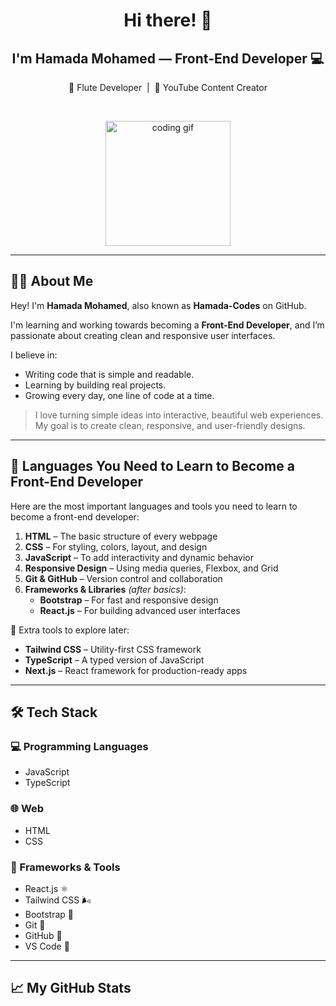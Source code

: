 <h1 align="center">Hi there! 👋</h1>
<h2 align="center">I'm Hamada Mohamed — Front-End Developer 💻</h2>

<p align="center">
  🎵 Flute Developer &nbsp;|&nbsp; 🎥 YouTube Content Creator
</p>

<br/>

<p align="center">
  <img src="https://media.giphy.com/media/26tn33aiTi1jkl6H6/giphy.gif" width="200" alt="coding gif">
</p>

---

## 👨‍💻 About Me

Hey! I'm **Hamada Mohamed**, also known as **Hamada-Codes** on GitHub.

I'm learning and working towards becoming a **Front-End Developer**, and I’m passionate about creating clean and responsive user interfaces.

I believe in:
- Writing code that is simple and readable.
- Learning by building real projects.
- Growing every day, one line of code at a time.

> I love turning simple ideas into interactive, beautiful web experiences.  
> My goal is to create clean, responsive, and user-friendly designs.

---

## 🧠 Languages You Need to Learn to Become a Front-End Developer

Here are the most important languages and tools you need to learn to become a front-end developer:

1. **HTML** – The basic structure of every webpage  
2. **CSS** – For styling, colors, layout, and design  
3. **JavaScript** – To add interactivity and dynamic behavior  
4. **Responsive Design** – Using media queries, Flexbox, and Grid  
5. **Git & GitHub** – Version control and collaboration  
6. **Frameworks & Libraries** *(after basics)*:
   - **Bootstrap** – For fast and responsive design
   - **React.js** – For building advanced user interfaces

🔧 Extra tools to explore later:
- **Tailwind CSS** – Utility-first CSS framework
- **TypeScript** – A typed version of JavaScript
- **Next.js** – React framework for production-ready apps

---

## 🛠 Tech Stack

### 💻 Programming Languages
- JavaScript
- TypeScript

### 🌐 Web
- HTML
- CSS

### 🧰 Frameworks & Tools
- React.js ⚛️
- Tailwind CSS 🌬️
- Bootstrap 🎨
- Git 🧩
- GitHub 🐙
- VS Code 📝

---

## 📈 My GitHub Stats

<p align="center">
  <img src="https://github-readme-stats.vercel.app/api?username=Hamada-Codes&show_icons=true&theme=tokyonight" alt="Hamad_
